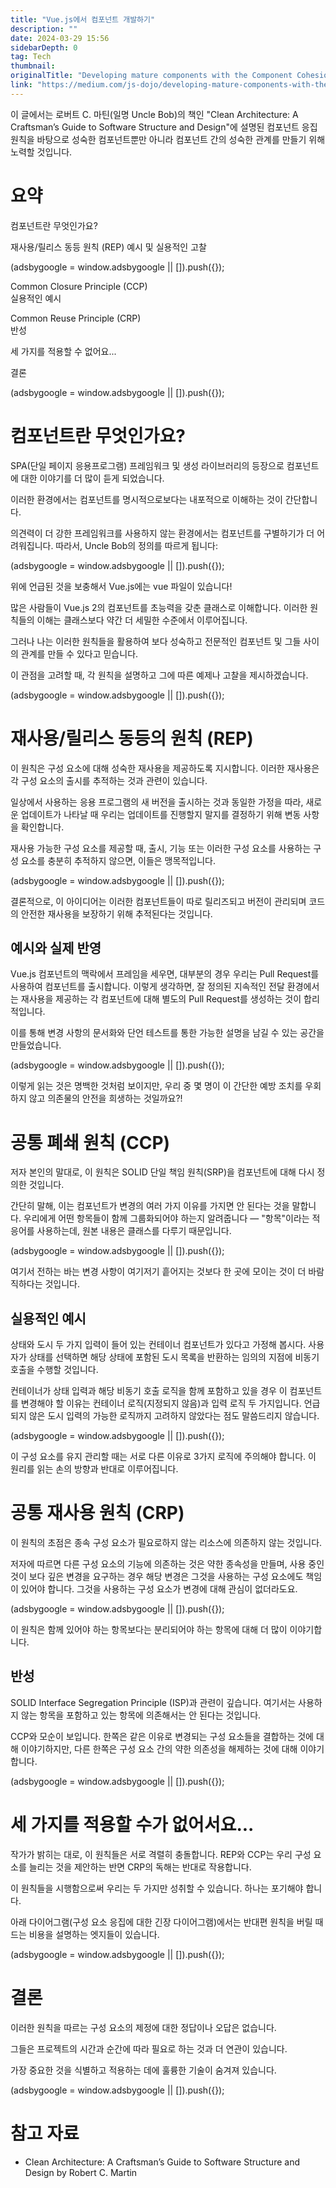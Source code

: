 ```yaml
---
title: "Vue.js에서 컴포넌트 개발하기"
description: ""
date: 2024-03-29 15:56
sidebarDepth: 0
tag: Tech
thumbnail:
originalTitle: "Developing mature components with the Component Cohesion Principles in Vue.js"
link: "https://medium.com/js-dojo/developing-mature-components-with-the-component-cohesion-principles-in-vue-js-1ef7a6cbbb4b"
---
```


이 글에서는 로버트 C. 마틴(일명 Uncle Bob)의 책인 "Clean Architecture: A Craftsman’s Guide to Software Structure and Design"에 설명된 컴포넌트 응집 원칙을 바탕으로 성숙한 컴포넌트뿐만 아니라 컴포넌트 간의 성숙한 관계를 만들기 위해 노력할 것입니다.

# 요약

컴포넌트란 무엇인가요?

재사용/릴리스 동등 원칙 (REP)
예시 및 실용적인 고찰

<!-- ui-log 수평형 -->

<ins class="adsbygoogle"
  style="display:block"
  data-ad-client="ca-pub-4877378276818686"
  data-ad-slot="9743150776"
  data-ad-format="auto"
  data-full-width-responsive="true"></ins>
<component is="script">
(adsbygoogle = window.adsbygoogle || []).push({});
</component>

Common Closure Principle (CCP)  
실용적인 예시

Common Reuse Principle (CRP)  
반성

세 가지를 적용할 수 없어요...

결론

<!-- ui-log 수평형 -->

<ins class="adsbygoogle"
  style="display:block"
  data-ad-client="ca-pub-4877378276818686"
  data-ad-slot="9743150776"
  data-ad-format="auto"
  data-full-width-responsive="true"></ins>
<component is="script">
(adsbygoogle = window.adsbygoogle || []).push({});
</component>

# 컴포넌트란 무엇인가요?

SPA(단일 페이지 응용프로그램) 프레임워크 및 생성 라이브러리의 등장으로 컴포넌트에 대한 이야기를 더 많이 듣게 되었습니다.

이러한 환경에서는 컴포넌트를 명시적으로보다는 내포적으로 이해하는 것이 간단합니다.

의견력이 더 강한 프레임워크를 사용하지 않는 환경에서는 컴포넌트를 구별하기가 더 어려워집니다. 따라서, Uncle Bob의 정의를 따르게 됩니다:

<!-- ui-log 수평형 -->

<ins class="adsbygoogle"
  style="display:block"
  data-ad-client="ca-pub-4877378276818686"
  data-ad-slot="9743150776"
  data-ad-format="auto"
  data-full-width-responsive="true"></ins>
<component is="script">
(adsbygoogle = window.adsbygoogle || []).push({});
</component>

위에 언급된 것을 보충해서 Vue.js에는 vue 파일이 있습니다!

많은 사람들이 Vue.js 2의 컴포넌트를 초능력을 갖춘 클래스로 이해합니다. 이러한 원칙들의 이해는 클래스보다 약간 더 세밀한 수준에서 이루어집니다.

그러나 나는 이러한 원칙들을 활용하여 보다 성숙하고 전문적인 컴포넌트 및 그들 사이의 관계를 만들 수 있다고 믿습니다.

이 관점을 고려할 때, 각 원칙을 설명하고 그에 따른 예제나 고찰을 제시하겠습니다.

<!-- ui-log 수평형 -->

<ins class="adsbygoogle"
  style="display:block"
  data-ad-client="ca-pub-4877378276818686"
  data-ad-slot="9743150776"
  data-ad-format="auto"
  data-full-width-responsive="true"></ins>
<component is="script">
(adsbygoogle = window.adsbygoogle || []).push({});
</component>

# 재사용/릴리스 동등의 원칙 (REP)

이 원칙은 구성 요소에 대해 성숙한 재사용을 제공하도록 지시합니다. 이러한 재사용은 각 구성 요소의 출시를 추적하는 것과 관련이 있습니다.

일상에서 사용하는 응용 프로그램의 새 버전을 출시하는 것과 동일한 가정을 따라, 새로운 업데이트가 나타날 때 우리는 업데이트를 진행할지 말지를 결정하기 위해 변동 사항을 확인합니다.

재사용 가능한 구성 요소를 제공할 때, 출시, 기능 또는 이러한 구성 요소를 사용하는 구성 요소를 충분히 추적하지 않으면, 이들은 맹목적입니다.

<!-- ui-log 수평형 -->

<ins class="adsbygoogle"
  style="display:block"
  data-ad-client="ca-pub-4877378276818686"
  data-ad-slot="9743150776"
  data-ad-format="auto"
  data-full-width-responsive="true"></ins>
<component is="script">
(adsbygoogle = window.adsbygoogle || []).push({});
</component>

결론적으로, 이 아이디어는 이러한 컴포넌트들이 따로 릴리즈되고 버전이 관리되며 코드의 안전한 재사용을 보장하기 위해 추적된다는 것입니다.

## 예시와 실제 반영

Vue.js 컴포넌트의 맥락에서 프레임을 세우면, 대부분의 경우 우리는 Pull Request를 사용하여 컴포넌트를 출시합니다. 이렇게 생각하면, 잘 정의된 지속적인 전달 환경에서는 재사용을 제공하는 각 컴포넌트에 대해 별도의 Pull Request를 생성하는 것이 합리적입니다.

이를 통해 변경 사항의 문서화와 단언 테스트를 통한 가능한 설명을 남길 수 있는 공간을 만들었습니다.

<!-- ui-log 수평형 -->

<ins class="adsbygoogle"
  style="display:block"
  data-ad-client="ca-pub-4877378276818686"
  data-ad-slot="9743150776"
  data-ad-format="auto"
  data-full-width-responsive="true"></ins>
<component is="script">
(adsbygoogle = window.adsbygoogle || []).push({});
</component>

이렇게 읽는 것은 명백한 것처럼 보이지만, 우리 중 몇 명이 이 간단한 예방 조치를 우회하지 않고 의존물의 안전을 희생하는 것일까요?!

# 공통 폐쇄 원칙 (CCP)

저자 본인의 말대로, 이 원칙은 SOLID 단일 책임 원칙(SRP)을 컴포넌트에 대해 다시 정의한 것입니다.

간단히 말해, 이는 컴포넌트가 변경의 여러 가지 이유를 가지면 안 된다는 것을 말합니다. 우리에게 어떤 항목들이 함께 그룹화되어야 하는지 알려줍니다 — "항목"이라는 적응어를 사용하는데, 원본 내용은 클래스를 다루기 때문입니다.

<!-- ui-log 수평형 -->

<ins class="adsbygoogle"
  style="display:block"
  data-ad-client="ca-pub-4877378276818686"
  data-ad-slot="9743150776"
  data-ad-format="auto"
  data-full-width-responsive="true"></ins>
<component is="script">
(adsbygoogle = window.adsbygoogle || []).push({});
</component>

여기서 전하는 바는 변경 사항이 여기저기 흩어지는 것보다 한 곳에 모이는 것이 더 바람직하다는 것입니다.

## 실용적인 예시

상태와 도시 두 가지 입력이 들어 있는 컨테이너 컴포넌트가 있다고 가정해 봅시다. 사용자가 상태를 선택하면 해당 상태에 포함된 도시 목록을 반환하는 임의의 지점에 비동기 호출을 수행할 것입니다.

컨테이너가 상태 입력과 해당 비동기 호출 로직을 함께 포함하고 있을 경우 이 컴포넌트를 변경해야 할 이유는 컨테이너 로직(지정되지 않음)과 입력 로직 두 가지입니다. 언급되지 않은 도시 입력의 가능한 로직까지 고려하지 않았다는 점도 말씀드리지 않습니다.

<!-- ui-log 수평형 -->

<ins class="adsbygoogle"
  style="display:block"
  data-ad-client="ca-pub-4877378276818686"
  data-ad-slot="9743150776"
  data-ad-format="auto"
  data-full-width-responsive="true"></ins>
<component is="script">
(adsbygoogle = window.adsbygoogle || []).push({});
</component>

이 구성 요소를 유지 관리할 때는 서로 다른 이유로 3가지 로직에 주의해야 합니다. 이 원리를 읽는 손의 방향과 반대로 이루어집니다.

# 공통 재사용 원칙 (CRP)

이 원칙의 초점은 종속 구성 요소가 필요로하지 않는 리소스에 의존하지 않는 것입니다.

저자에 따르면 다른 구성 요소의 기능에 의존하는 것은 약한 종속성을 만들며, 사용 중인 것이 보다 깊은 변경을 요구하는 경우 해당 변경은 그것을 사용하는 구성 요소에도 책임이 있어야 합니다. 그것을 사용하는 구성 요소가 변경에 대해 관심이 없더라도요.

<!-- ui-log 수평형 -->

<ins class="adsbygoogle"
  style="display:block"
  data-ad-client="ca-pub-4877378276818686"
  data-ad-slot="9743150776"
  data-ad-format="auto"
  data-full-width-responsive="true"></ins>
<component is="script">
(adsbygoogle = window.adsbygoogle || []).push({});
</component>

이 원칙은 함께 있어야 하는 항목보다는 분리되어야 하는 항목에 대해 더 많이 이야기합니다.

## 반성

SOLID Interface Segregation Principle (ISP)과 관련이 깊습니다. 여기서는 사용하지 않는 항목을 포함하고 있는 항목에 의존해서는 안 된다는 것입니다.

CCP와 모순이 보입니다. 한쪽은 같은 이유로 변경되는 구성 요소들을 결합하는 것에 대해 이야기하지만, 다른 한쪽은 구성 요소 간의 약한 의존성을 해제하는 것에 대해 이야기합니다.

<!-- ui-log 수평형 -->

<ins class="adsbygoogle"
  style="display:block"
  data-ad-client="ca-pub-4877378276818686"
  data-ad-slot="9743150776"
  data-ad-format="auto"
  data-full-width-responsive="true"></ins>
<component is="script">
(adsbygoogle = window.adsbygoogle || []).push({});
</component>

# 세 가지를 적용할 수가 없어서요...

작가가 밝히는 대로, 이 원칙들은 서로 격렬히 충돌합니다. REP와 CCP는 우리 구성 요소를 늘리는 것을 제안하는 반면 CRP의 독해는 반대로 작용합니다.

이 원칙들을 시행함으로써 우리는 두 가지만 성취할 수 있습니다. 하나는 포기해야 합니다.

아래 다이어그램(구성 요소 응집에 대한 긴장 다이어그램)에서는 반대편 원칙을 버릴 때 드는 비용을 설명하는 엣지들이 있습니다.

<!-- ui-log 수평형 -->

<ins class="adsbygoogle"
  style="display:block"
  data-ad-client="ca-pub-4877378276818686"
  data-ad-slot="9743150776"
  data-ad-format="auto"
  data-full-width-responsive="true"></ins>
<component is="script">
(adsbygoogle = window.adsbygoogle || []).push({});
</component>

# 결론

이러한 원칙을 따르는 구성 요소의 제정에 대한 정답이나 오답은 없습니다.

그들은 프로젝트의 시간과 순간에 따라 필요로 하는 것과 더 연관이 있습니다.

가장 중요한 것을 식별하고 적용하는 데에 훌륭한 기술이 숨겨져 있습니다.

<!-- ui-log 수평형 -->

<ins class="adsbygoogle"
  style="display:block"
  data-ad-client="ca-pub-4877378276818686"
  data-ad-slot="9743150776"
  data-ad-format="auto"
  data-full-width-responsive="true"></ins>
<component is="script">
(adsbygoogle = window.adsbygoogle || []).push({});
</component>

# 참고 자료

- Clean Architecture: A Craftsman’s Guide to Software Structure and Design by Robert C. Martin
